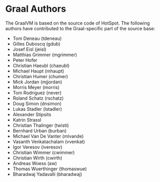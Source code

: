 # Graal Authors

The GraalVM is based on the source code of HotSpot. The following authors have contributed to the Graal-specific part of the source base:

* Tom Deneau (tdeneau)
* Gilles Duboscq (gdub)
* Josef Eisl (jeisl)
* Matthias Grimmer (mgrimmer)
* Peter Hofer
* Christian Haeubl (chaeubl)
* Michael Haupt (mhaupt)
* Christian Humer (chumer)
* Mick Jordan (mjjordan)
* Morris Meyer (morris)
* Tom Rodriguez (never)
* Roland Schatz (rschatz)
* Doug Simon (dnsimon)
* Lukas Stadler (lstadler)
* Alexander Stipsits
* Katrin Strassl
* Christian Thalinger (twisti)
* Bernhard Urban (burban)
* Michael Van De Vanter (mlvande)
* Vasanth Venkatachalam (vvenkat)
* Igor Veresov (iveresov)
* Christian Wimmer (cwimmer)
* Christian Wirth (cwirth)
* Andreas Woess (aw)
* Thomas Wuerthinger (thomaswue)
* Bharadwaj Yadavalli (bharadwaj)

